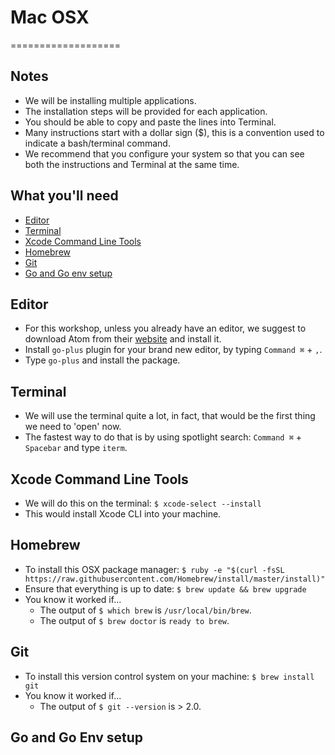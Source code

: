 # Mac OSX #
===================

## Notes

 * We will be installing multiple applications.
 * The installation steps will be provided for each application.
 * You should be able to copy and paste the lines into Terminal.
 * Many instructions start with a dollar sign ($), this is a convention used to indicate a bash/terminal command.
 * We recommend that you configure your system so that you can see both the instructions and Terminal at the same time.

## What you'll need

 * [Editor](##editor)
 * [Terminal](##terminal)
 * [Xcode Command Line Tools](##xcode-command-line-tools)
 * [Homebrew](##homebrew)
 * [Git](##git)
 * [Go and Go env setup](##go-and-go-env-setup)

## Editor

 * For this workshop, unless you already have an editor, we suggest to download Atom from their [website](http://atom.io) and install it.
 * Install `go-plus` plugin for your brand new editor, by typing `Command ⌘` + `,`.
 * Type `go-plus` and install the package.

## Terminal

 * We will use the terminal quite a lot, in fact, that would be the first thing we need to 'open' now.
 * The fastest way to do that is by using spotlight search: `Command ⌘` + `Spacebar` and type `iterm`.

## Xcode Command Line Tools

 * We will do this on the terminal: `$ xcode-select --install`
 * This would install Xcode CLI into your machine.

## Homebrew

  * To install this OSX package manager:
     `$ ruby -e "$(curl -fsSL https://raw.githubusercontent.com/Homebrew/install/master/install)"`
  * Ensure that everything is up to date:
     `$ brew update && brew upgrade`
  * You know it worked if...
     * The output of `$ which brew` is `/usr/local/bin/brew`.
     * The output of `$ brew doctor` is `ready to brew`.

## Git

  * To install this version control system on your machine: `$ brew install git`
  * You know it worked if...
     * The output of `$ git --version` is > 2.0.

## Go and Go Env setup
